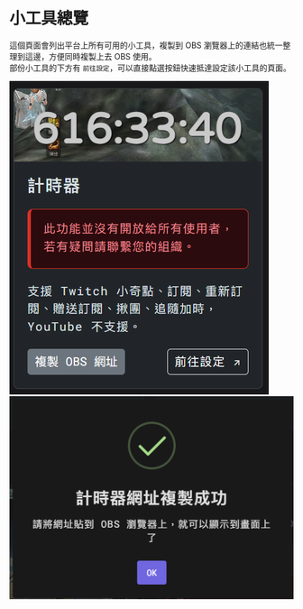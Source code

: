 # 小工具總覽

這個頁面會列出平台上所有可用的小工具，複製到 OBS 瀏覽器上的連結也統一整理到這邊，方便同時複製上去 OBS 使用。  
部份小工具的下方有 `前往設定`，可以直接點選按鈕快速抵達設定該小工具的頁面。

![Image](/images/features/widgets.png)
![Image](/images/features/widgets-2.png)